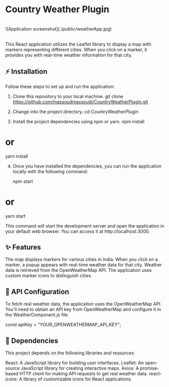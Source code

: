 # Country Weather Plugin  
<br/>
![Application screenshot](./public/weatherApp.jpg)
<br/>
<br/>

This React application utilizes the Leaflet library to display a map with markers representing different cities. When you click on a marker, it provides you with real-time weather information for that city.

## ⚡ Installation

Follow these steps to set up and run the application:

1. Clone this repository to your local machine.
   git clone https://github.com/massoudmassoudi/CountryWeatherPlugin.git

2. Change into the project directory.
   cd CountryWeatherPlugin

3. Install the project dependencies using npm or yarn.
  npm install
# or
yarn install

4. Once you have installed the dependencies, you can run the application locally with the following command:

   npm start
# or
yarn start


This command will start the development server and open the application in your default web browser. You can access it at http://localhost:3000.


## ✨ Features

The map displays markers for various cities in India.
When you click on a marker, a popup appears with real-time weather data for that city.
Weather data is retrieved from the OpenWeatherMap API.
The application uses custom marker icons to distinguish cities.

## 🔑 API Configuration
To fetch real weather data, the application uses the OpenWeatherMap API. You'll need to obtain an API key from OpenWeatherMap and configure it in the WeatherComponent.js file.

const apiKey = "YOUR_OPENWEATHERMAP_API_KEY";

## 📙 Dependencies

This project depends on the following libraries and resources:

React: A JavaScript library for building user interfaces.
Leaflet: An open-source JavaScript library for creating interactive maps.
Axios: A promise-based HTTP client for making API requests to get real weather data.
react-icons: A library of customizable icons for React applications.